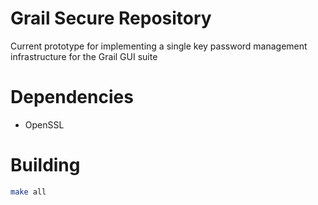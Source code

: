 # Grail Secure Repository
Current prototype for implementing a single key password management infrastructure for the Grail GUI suite

# Dependencies
- OpenSSL

# Building
```sh
make all
```

